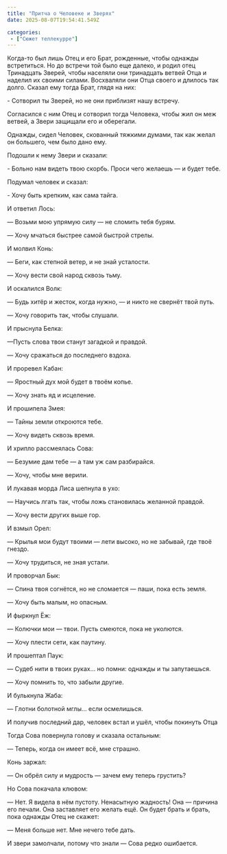 ```yaml
---
title: "Притча о Человеке и Зверях"
date: 2025-08-07T19:54:41.549Z

categories:
 - ["Сюжет теллекурре"]
---
```


Когда-то был лишь Отец и его Брат, рожденные, чтобы однажды встретиться.
Но до встречи той было еще далеко, и родил отец Тринадцать Зверей, чтобы
населяли они тринадцать ветвей Отца и наделил их своими силами.
Восхваляли они Отца своего и длилось так долго. Сказал ему тогда Брат,
глядя на них:

\- Сотворил ты Зверей, но не они приблизят нашу встречу.

Согласился с ним Отец и сотворил тогда Человека, чтобы жил он меж
ветвей, а Звери защищали его и оберегали.

Однажды, сидел Человек, скованный тяжкими думами, так как желал он
большего, чем было дано ему.

Подошли к нему Звери и сказали:

\- Больно нам видеть твою скорбь. Проси чего желаешь — и будет тебе.

Подумал человек и сказал:

\- Хочу быть крепким, как сама тайга.

И ответил Лось:

— Возьми мою упрямую силу — не сломить тебя бурям.

— Хочу мчаться быстрее самой быстрой стрелы.

И молвил Конь:

— Беги, как степной ветер, и не знай усталости.

— Хочу вести свой народ сквозь тьму.

И оскалился Волк:

— Будь хитёр и жесток, когда нужно, — и никто не свернёт твой путь.

— Хочу говорить так, чтобы слушали.

И прыснула Белка:

—Пусть слова твои станут загадкой и правдой.

— Хочу сражаться до последнего вздоха.

И проревел Кабан:

— Яростный дух мой будет в твоём копье.

— Хочу знать яд и исцеление.

И прошипела Змея:

— Тайны земли откроются тебе.

— Хочу видеть сквозь время.

И хрипло рассмеялась Сова:

— Безумие дам тебе — а там уж сам разбирайся.

— Хочу, чтобы мне верили.

И лукавая морда Лиса шепнула в ухо:

— Научись лгать так, чтобы ложь становилась желанной правдой.

— Хочу вести других выше гор.

И взмыл Орел:

— Крылья мои будут твоими — лети высоко, но не забывай, где твоё гнездо.

— Хочу трудиться, не зная устали.

И проворчал Бык:

— Спина твоя согнётся, но не сломается — паши, пока есть земля.

— Хочу быть малым, но опасным.

И фыркнул Ёж:

— Колючки мои — твои. Пусть смеются, пока не уколются.

— Хочу плести сети, как паутину.

И прошептал Паук:

— Судеб нити в твоих руках… но помни: однажды и ты запутаешься.

— Хочу помнить то, что забыли другие.

И булькнула Жаба:

— Глотни болотной мглы… если осмелишься.

И получив последний дар, человек встал и ушёл, чтобы покинуть Отца

Тогда Сова повернула голову и сказала остальным:

— Теперь, когда он имеет всё, мне страшно.

Конь заржал:

— Он обрёл силу и мудрость — зачем ему теперь грустить?

Но Сова покачала клювом:

— Нет. Я видела в нём пустоту. Ненасытную жадность! Она — причина его
печали. Она заставляет его желать ещё. Он будет брать и брать, пока
однажды Отец не скажет:

— Меня больше нет. Мне нечего тебе дать.

И звери замолчали, потому что знали — Сова редко ошибается.
